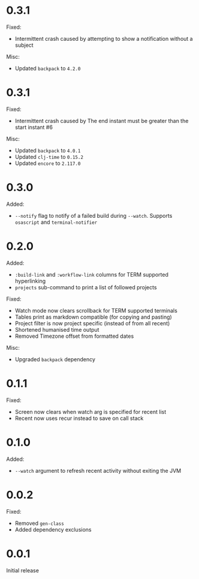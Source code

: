 # 0.3.1

Fixed:
* Intermittent crash caused by attempting to show a notification without a subject

Misc:
* Updated `backpack` to `4.2.0`

# 0.3.1

Fixed:
* Intermittent crash caused by The end instant must be greater than the start instant #6

Misc:
* Updated `backpack` to `4.0.1`
* Updated `clj-time` to `0.15.2`
* Updated `encore` to `2.117.0`

# 0.3.0

Added:
* `--notify` flag to notify of a failed build during `--watch`. Supports `osascript` and `terminal-notifier`

# 0.2.0

Added:
* `:build-link` and `:workflow-link` columns for TERM supported hyperlinking
* `projects` sub-command to print a list of followed projects

Fixed:
* Watch mode now clears scrollback for TERM supported terminals
* Tables print as markdown compatible (for copying and pasting)
* Project filter is now project specific (instead of from all recent)
* Shortened humanised time output
* Removed Timezone offset from formatted dates

Misc:
* Upgraded `backpack` dependency

# 0.1.1

Fixed:
* Screen now clears when watch arg is specified for recent list
* Recent now uses recur instead to save on call stack

# 0.1.0

Added:
* `--watch` argument to refresh recent activity without exiting the JVM

# 0.0.2

Fixed:
* Removed `gen-class`
* Added dependency exclusions

# 0.0.1

Initial release
